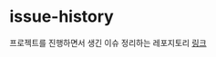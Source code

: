 # issue-history
프로젝트를 진행하면서 생긴 이슈 정리하는 레포지토리
[링크](https://github.com/giwonn/issue-history/issues?q=)
